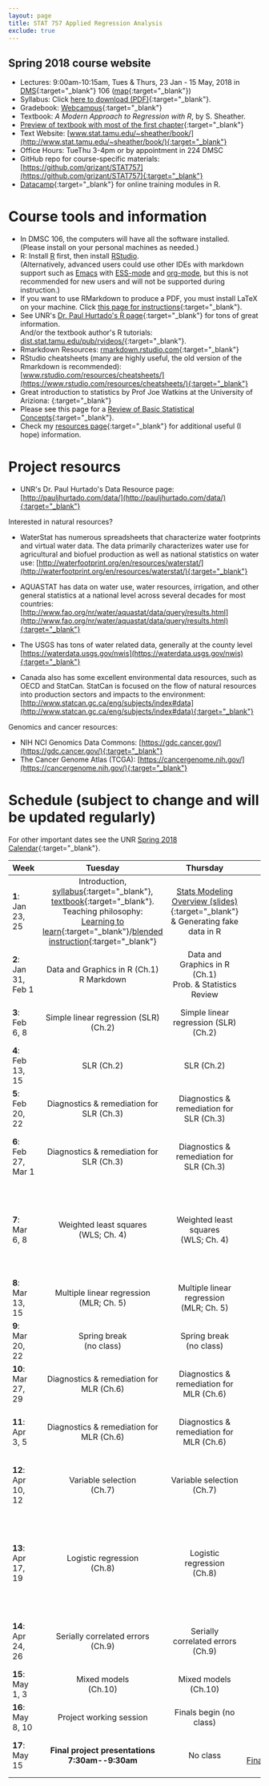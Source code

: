 ```yaml
---
layout: page
title: STAT 757 Applied Regression Analysis
exclude: true
---
```


## Spring 2018 course website

- Lectures: 9:00am-10:15am, Tues & Thurs, 23 Jan - 15 May, 2018 in [DMS](http://www.unr.edu/around-campus/facilities/davidson){:target="_blank"} 106 ([map](https://www.google.com/maps/place/Davidson+Mathematics+%26+Science+Center,+Reno,+NV+89557){:target="_blank"})
- Syllabus: Click [here to download (PDF)](STAT_757_syllabus_Spring2018_Schissler.pdf){:target="_blank"}.
- Gradebook: [Webcampus](http://tlt.unr.edu/materials/login-canvas.html){:target="_blank"}
- Textbook: *A Modern Approach to Regression with R*, by S. Sheather.
- [Preview of textbook with most of the first chapter](https://books.google.com/books?id=zS3Jiyxqr98C&printsec=copyright#v=onepage&q&f=false){:target="_blank"}
- Text Website: [www.stat.tamu.edu/~sheather/book/](http://www.stat.tamu.edu/~sheather/book/){:target="_blank"}
- Office Hours: TueThu 3-4pm or by appointment in 224 DMSC
- GitHub repo for course-specific materials: [https://github.com/grizant/STAT757](https://github.com/grizant/STAT757){:target="_blank"}
- [Datacamp](https://www.datacamp.com/){:target="_blank"} for online training modules in R.

# Course tools and information
- In DMSC 106, the computers will have all the software installed.<br/>(Please install on your personal machines as needed.)
- R: Install [R](http://www.r-project.org/) first, then install [RStudio](http://www.rstudio.com/).<br/>(Alternatively, advanced users could use other IDEs with markdown support such as [Emacs](https://www.gnu.org/software/emacs/) with [ESS-mode](https://ess.r-project.org/) and [org-mode](https://orgmode.org/), but this is not recommended for new users and will not be supported during instruction.)
- If you want to use RMarkdown to produce a PDF, you must install LaTeX on your machine. Click [this page for instructions](http://www.pauljhurtado.com/latex/){:target="_blank"}.
- See UNR's [Dr. Paul Hurtado's R page](http://www.pauljhurtado.com/R/){:target="_blank"} for tons of great information. <br/> And/or the textbook author's R tutorials: [dist.stat.tamu.edu/pub/rvideos/](http://dist.stat.tamu.edu/pub/rvideos/){:target="_blank"}.
- Rmarkdown Resources: [rmarkdown.rstudio.com](http://rmarkdown.rstudio.com){:target="_blank"}
- RStudio cheatsheets (many are highly useful, the old version of the Rmarkdown is recommended): [www.rstudio.com/resources/cheatsheets/](https://www.rstudio.com/resources/cheatsheets/){:target="_blank"}
- Great introduction to statistics by Prof Joe Watkins at the University of Ariziona: [](http://math.arizona.edu/~jwatkins/math363s17.htm){:target="_blank"}
- Please see this page for a [Review of Basic Statistical Concepts](https://onlinecourses.science.psu.edu/statprogram/review_of_basic_statistics){:target="_blank"}.
- Check my [resources page](/resources/){:target="_blank"} for additional useful (I hope) information.

# Project resourcs

- UNR's Dr. Paul Hurtado's Data Resource page:[http://pauljhurtado.com/data/](http://pauljhurtado.com/data/){:target="_blank"}

Interested in natural resources?

- WaterStat has numerous spreadsheets that characterize water footprints and virtual water data. The data primarily characterizes water use for agricultural and biofuel production as well as national statistics on water use:
[http://waterfootprint.org/en/resources/waterstat/](http://waterfootprint.org/en/resources/waterstat/){:target="_blank"}

- AQUASTAT has data on water use, water resources, irrigation, and other general statistics at a national level across several decades for most countries:
[http://www.fao.org/nr/water/aquastat/data/query/results.html](http://www.fao.org/nr/water/aquastat/data/query/results.html){:target="_blank"}

- The USGS has tons of water related data, generally at the county level
[https://waterdata.usgs.gov/nwis](https://waterdata.usgs.gov/nwis){:target="_blank"}

- Canada also has some excellent environmental data resources, such as OECD and StatCan. StatCan is focused on the flow of natural resources into production sectors and impacts to the environment: 
[http://www.statcan.gc.ca/eng/subjects/index#data](http://www.statcan.gc.ca/eng/subjects/index#data){:target="_blank"}

Genomics and cancer resources:

- NIH NCI Genomics Data Commons: [https://gdc.cancer.gov/](https://gdc.cancer.gov/){:target="_blank"}
- The Cancer Genome Atlas (TCGA): [https://cancergenome.nih.gov/](https://cancergenome.nih.gov/){:target="_blank"}

# Schedule (subject to change and will be updated regularly)
For other important dates see the UNR [Spring 2018 Calendar](https://www.unr.edu/academic-central/academic-resources/academic-calendar#Spring2018){:target="_blank"}.

| Week | Tuesday | Thursday| Notes & materials |
|---|:---:|:---:|---:|
| **1**: Jan 23, 25 | Introduction, [syllabus](STAT_757_syllabus_Spring2018_Schissler.pdf){:target="_blank"}, [textbook](http://www.stat.tamu.edu/~sheather/book/){:target="_blank"}. <br/> Teaching philosophy:<br/>[Learning to learn](http://academicaffairs.arizona.edu/learning2learn){:target="_blank"}/[blended instruction](https://www.youtube.com/watch?v=paQCE58334M){:target="_blank"}| [Stats Modeling Overview (slides)](stats_modeling_overview.pdf){:target="_blank"}<br/>& Generating fake data in R| [Prob-distributions.pdf](/resources/prob-distributions.pdf){:target="_blank"}<br/>[Assignment1.Rmd](STAT_757_Assignment1.Rmd){:target="_blank"}<br/>[Assignment1.pdf](STAT_757_Assignment1.pdf){:target="_blank"}|
| **2**: Jan 31, Feb 1 | Data and Graphics in R (Ch.1) <br/> R Markdown <br/> | Data and Graphics in R (Ch.1) <br/>Prob. & Statistics Review|**Assignment1_DUE_2/4/18_by_midnight**|
| **3**: Feb 6, 8 | Simple linear regression (SLR) <br/> (Ch.2) <br/> | Simple linear regression (SLR) <br/> (Ch.2) <br/> |Assignment1_solutions:[.Rmd ](STAT_757_Assignment1_solutions.rmd){:target="_blank"}[.pdf](STAT_757_Assignment1_solutions.pdf){:target="_blank"}<br/>[indicators_v2.txt](indicators_v2.txt){:target="_blank"}<br/> [Chapter2_Sheather.R](Chapter2_Sheather.R){:target="_blank"} |
| **4**: Feb 13, 15 | <br/> SLR (Ch.2) <br/> <br/> | <br/> SLR (Ch.2) <br/> <br/>  |[Assignment2.Rmd](STAT_757_Assignment2.Rmd){:target="_blank"}<br/>[Assignment2.pdf](STAT_757_Assignment2.pdf){:target="_blank"}<br/>(**UPDATED 2/13/18**)|
| **5**: Feb 20, 22 | Diagnostics & remediation for<br/> SLR (Ch.3)   | Diagnostics & remediation for <br/> SLR (Ch.3) <br/> |**Assignment2_DUE_2/25/18_by_midnight** <br/> Assignment2_solutions:[.Rmd ](STAT_757_Assignment2_solutions.Rmd){:target="_blank"}[.pdf](STAT_757_Assignment2_solutions.pdf){:target="_blank"}||
| **6**: Feb 27, Mar 1 | Diagnostics & remediation for<br/> SLR (Ch.3) <br/> | Diagnostics & remediation for<br/> SLR (Ch.3)<br/> |[Assignment3.Rmd](STAT_757_Assignment3.Rmd){:target="_blank"}<br/>[Assignment3.pdf](STAT_757_Assignment3.pdf){:target="_blank"} <br/> **Assignment3_DUE_3/04/18_by_midnight** <br/> Assignment3_solutions:[.Rmd ](STAT_757_Assignment3_solutions.Rmd){:target="_blank"}[.pdf](STAT_757_Assignment3_solutions.pdf){:target="_blank"}||
| **7**: Mar 6, 8 | Weighted least squares<br/>(WLS; Ch. 4) <br/> | Weighted least squares<br/>(WLS; Ch. 4) <br/> |[Assignment4.Rmd](STAT_757_Assignment4.Rmd){:target="_blank"}<br/>[Assignment4.pdf](STAT_757_Assignment4.pdf){:target="_blank"} <br/> **Assignment4_DUE_3/11/18_by_midnight** <br/> **Exam1** (take-home) <br/> [Exam1.Rmd](STAT_757_Exam1.Rmd){:target="_blank"}<br/>[Exam1.pdf](STAT_757_Exam1.pdf){:target="_blank"}<br/>[Exam1_rubric.pdf](STAT_757_Exam1_rubric.pdf){:target="_blank"} <br/> Assignment4_solutions:[.Rmd ](STAT_757_Assignment4_solutions.Rmd){:target="_blank"}[.pdf](STAT_757_Assignment4_solutions.pdf){:target="_blank"}||
| **8**: Mar 13, 15 | Multiple linear regression <br/>(MLR; Ch. 5) | Multiple linear regression <br/>(MLR; Ch. 5) |[Assignment5.Rmd](STAT_757_Assignment5.Rmd){:target="_blank"}<br/>[Assignment5.pdf](STAT_757_Assignment5.pdf){:target="_blank"} <br/> Assignment5_solutions:[.Rmd ](STAT_757_Assignment5_solutions.Rmd){:target="_blank"}[.pdf](STAT_757_Assignment5_solutions.pdf){:target="_blank"}||
| **9**: Mar 20, 22 | Spring break <br/> (no class)| Spring break <br/>(no class) | |
| **10**: Mar 27, 29 | Diagnostics & remediation for MLR (Ch.6) <br/>  | Diagnostics & remediation for MLR (Ch.6) <br/> |<br/> **Assignment5_DUE_4/1/18_by_midnight** <br/> **Exam1_DUE_4/1/18_by_midnight**|
| **11**: Apr 3, 5 | Diagnostics & remediation for MLR (Ch.6) <br/>  | Diagnostics & remediation for MLR (Ch.6) <br/> |[Assignment6.Rmd](STAT_757_Assignment6.Rmd){:target="_blank"}<br/>[Assignment6.pdf](STAT_757_Assignment6.pdf){:target="_blank"} <br/> Assignment6_solutions:[.Rmd ](STAT_757_Assignment6_solutions.Rmd){:target="_blank"}[.pdf](STAT_757_Assignment6_solutions.pdf){:target="_blank"} <br/> **Assignment6_DUE_4/8/18_by_midnight**||
| **12**: Apr 10, 12 | Variable selection <br/> (Ch.7)| Variable selection <br/> (Ch.7) <br/>  |[Assignment7.Rmd](STAT_757_Assignment7.Rmd){:target="_blank"}<br/>[Assignment7.pdf](STAT_757_Assignment7.pdf){:target="_blank"} <br/> Assignment7_solutions:[.Rmd ](STAT_757_Assignment7_solutions.Rmd){:target="_blank"}[.pdf](STAT_757_Assignment7_solutions.pdf){:target="_blank"} <br/> **Assignment7_DUE_4/15/18_by_midnight**|
| **13**: Apr 17, 19 | Logistic regression <br/> (Ch.8)| Logistic regression <br/> (Ch.8)  |[Assignment8.Rmd](STAT_757_Assignment8.Rmd){:target="_blank"}<br/>[Assignment8.pdf](STAT_757_Assignment8.pdf){:target="_blank"} <br/> Ch8_slides:[.Rmd ](chapter8_slides.Rmd){:target="_blank"}[.ioslides](chapter8_slides.html){:target="_blank"}[ .html](chapter8_slides_html.html){:target="_blank"} <br/> Ch8_fake_data:[.Rmd ](fake_data_logistic_html.Rmd){:target="_blank"}[.html](fake_data_logistic_html.html){:target="_blank"} <br/> Assignment8_solutions:[.Rmd ](STAT_757_Assignment8_solutions.Rmd){:target="_blank"}[.pdf](STAT_757_Assignment8_solutions.pdf){:target="_blank"} <br/> **Assignment8_DUE_4/22/18_by_midnight**|
| **14**: Apr 24, 26 | Serially correlated errors <br/> (Ch.9)| Serially correlated errors <br/> (Ch.9) |[Assignment9.Rmd](STAT_757_Assignment9.Rmd){:target="_blank"}<br/>[Assignment9.pdf](STAT_757_Assignment9.pdf){:target="_blank"} <br/> Ch9_slides:[.Rmd ](chapter9_slides.Rmd){:target="_blank"}[.ioslides](chapter9_slides.html){:target="_blank"} <br/> **Assignment9_DUE_4/29/18_by_midnight**|
| **15**: May 1, 3 | Mixed models <br/> (Ch.10)| Mixed models <br/> (Ch.10)|[Assignment10.Rmd](STAT_757_Assignment10.Rmd){:target="_blank"}<br/>[Assignment10.pdf](STAT_757_Assignment10.pdf){:target="_blank"} <br/> **Assignment10_DUE_5/6/18_by_midnight**|
| **16**: May 8, 10 | Project working session <br/> | Finals begin (no class) <br/> | **Exam2** (take-home) <br/> **Exam2_DUE_5/13/18_by_midnight**|
| **17**: May 15 | **Final project presentations<br/>7:30am--9:30am** | No class |Rubrics:<br/>[Final_project_written_rubric.pdf](Final_project_written_rubric.pdf){:target="_blank"}<br/>[Final_project_presentation_rubric.pdf](Final_project_presentation_rubric.pdf){:target="_blank"}<br/>**Final_Written_Report_DUE_5/15/18_by_midnight**|
